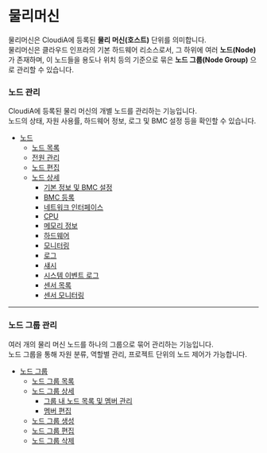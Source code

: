 # 물리머신

물리머신은 CloudiA에 등록된 **물리 머신(호스트)** 단위를 의미합니다.  
물리머신은 클라우드 인프라의 기본 하드웨어 리소스로서, 그 하위에 여러 **노드(Node)** 가 존재하며, 이 노드들을 용도나 위치 등의 기준으로 묶은 **노드 그룹(Node Group)** 으로 관리할 수 있습니다.

### 노드 관리
CloudiA에 등록된 물리 머신의 개별 노드를 관리하는 기능입니다.  
노드의 상태, 자원 사용률, 하드웨어 정보, 로그 및 BMC 설정 등을 확인할 수 있습니다.

- [노드](./노드/노드.md)
  - [노드 목록](./노드/노드.md#노드-목록)
  - [전원 관리](./노드/노드.md#전원-관리)
  - [노드 편집](./노드/노드.md#노드-편집)
  - [노드 상세](./노드/노드.md#노드-상세)
    - [기본 정보 및 BMC 설정](./노드/노드.md#기본-정보-및-bmc-설정)
    - [BMC 등록](./노드/노드.md#bmc-등록)
    - [네트워크 인터페이스](./노드/노드.md#네트워크-인터페이스)
    - [CPU](./노드/노드.md#cpu)
    - [메모리 정보](./노드/노드.md#메모리-정보)
    - [하드웨어](./노드/노드.md#하드웨어)
    - [모니터링](./노드/노드.md#모니터링)
    - [로그](./노드/노드.md#로그)
    - [섀시](./노드/노드.md#섀시)
    - [시스템 이벤트 로그](./노드/노드.md#시스템-이벤트-로그)
    - [센서 목록](./노드/노드.md#센서-목록)
    - [센서 모니터링](./노드/노드.md#센서-모니터링)

---

### 노드 그룹 관리
여러 개의 물리 머신 노드를 하나의 그룹으로 묶어 관리하는 기능입니다.  
노드 그룹을 통해 자원 분류, 역할별 관리, 프로젝트 단위의 노드 제어가 가능합니다.

- [노드 그룹](./노드그룹/노드그룹.md)
  - [노드 그룹 목록](./노드그룹/노드그룹.md#노드-그룹-목록)
  - [노드 그룹 상세](./노드그룹/노드그룹.md#노드-그룹-상세)
    - [그룹 내 노드 목록 및 멤버 관리](./노드그룹/노드그룹.md#그룹-내-노드-목록-및-멤버-관리)
    - [멤버 편집](./노드그룹/노드그룹.md#멤버-편집)
  - [노드 그룹 생성](./노드그룹/노드그룹.md#노드-그룹-생성)
  - [노드 그룹 편집](./노드그룹/노드그룹.md#노드-그룹-편집)
  - [노드 그룹 삭제](./노드그룹/노드그룹.md#노드-그룹-삭제)
